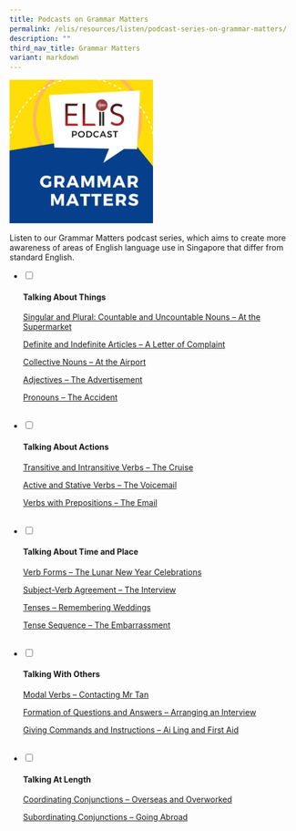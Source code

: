 ```yaml
---
title: Podcasts on Grammar Matters
permalink: /elis/resources/listen/podcast-series-on-grammar-matters/
description: ""
third_nav_title: Grammar Matters
variant: markdown
---
```

<img src="/images/final-elis-series-podcast-artwork-2021-1.png" style="width:50%">
		 
Listen to our Grammar Matters podcast series, which aims to create more awareness of areas of English language use in Singapore that differ from standard English.


<ul class="jekyllcodex_accordion">
  <li>
    <input type="checkbox" id="accordion1">
    <label for="accordion1"><h4>   

Talking About Things</h4></label>
    <div><p><a href="/elis/resources/listen/singular-and-plural-countable-and-uncountable-nouns-at-the-supermarket">Singular and Plural: Countable and Uncountable Nouns – At the Supermarket</a></p>
			<p><a href="/elis/resources/listen/definite-and-indefinite-articles-a-letter-of-complaint"> Definite and Indefinite Articles – A Letter of Complaint</a></p>
			<p><a href="/elis/resources/listen/podcast-series-on-grammar-matters/collective-nouns-at-the-airport">Collective Nouns – At the Airport</a></p>
			<p><a href="/elis/resources/listen/podcast-series-on-grammar-matters/adjectives-the-advertisement">Adjectives – The Advertisement</a></p>
			<p><a href="/elis/resources/listen/podcast-series-on-grammar-matters/adjectives-the-advertisement">Pronouns – The Accident</a></p>
    </div>
	</li>  
	<li>
<input type="checkbox" id="accordion2">
    <label for="accordion2"><h4>   

Talking About Actions</h4></label>
    <div><p><a href="/elis/resources/listen/podcast-series-on-grammar-matters/transitive-and-intransitive-verbs/">Transitive and Intransitive Verbs – The Cruise</a></p>
			<p><a href="/elis/resources/listen/podcast-series/grammar-matters/active-and-stative-verbs-the-voicemail/"> Active and Stative Verbs – The Voicemail</a></p>
			<p><a href="/elis/resources/listen/podcast-series/grammar-matters/verbs-with-prepositions-the-email/">Verbs with Prepositions – The Email</a></p>
    </div>
	</li>  
	<li>
<input type="checkbox" id="accordion3">
    <label for="accordion3"><h4>   

Talking About Time and Place</h4></label>
    <div><p><a href="/elis/resources/listen/podcast-series/grammar-matters/verb-forms-lunar-new-year/">Verb Forms – The Lunar New Year Celebrations</a></p>
			<p><a href="/elis/resources/listen/podcast-series/grammar-matters/subject-verb-agreement-the-interview/"> Subject-Verb Agreement – The Interview</a></p>
			<p><a href="/elis/resources/listen/podcast-series/grammar-matters/tenses-remembering-weddings/">Tenses – Remembering Weddings</a></p>
			<p><a href="/elis/resources/listen/podcast-series/grammar-matters/tenses-sequence-the-embarrassment/">Tense Sequence – The Embarrassment</a></p>
    </div>
	</li>  
	<li>
<input type="checkbox" id="accordion4">
    <label for="accordion4"><h4>   

Talking With Others</h4></label>
    <div><p><a href="/elis/resources/listen/podcast-series/grammar-matters/modal-verbs-contacting-mr-tan/">Modal Verbs – Contacting Mr Tan</a></p>
			<p><a href="/elis/resources/listen/podcast-series/grammar-matters/formation-of-questions-and-answers-interview/">Formation of Questions and Answers – Arranging an Interview</a></p>
			<p><a href="/elis/resources/listen/podcast-series/grammar-matters/giving-commands-and-instructions/">Giving Commands and Instructions – Ai Ling and First Aid</a></p>
    </div>
	</li>  
	<li>
<input type="checkbox" id="accordion5">
    <label for="accordion5"><h4>   

Talking At Length</h4></label>
    <div><p><a href="/elis/resources/listen/podcast-series/grammar-matters/coordinating-conjunctions/">Coordinating Conjunctions – Overseas and Overworked</a></p>
<p><a href="/elis/resources/listen/subordinating-conjunctions/">Subordinating Conjunctions – Going Abroad</a></p>
    </div>
	</li> </ul>